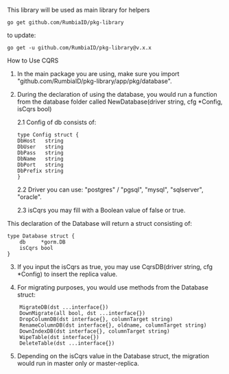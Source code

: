 This library will be used as main library for helpers


````
go get github.com/RumbiaID/pkg-library
````

to update:
````
go get -u github.com/RumbiaID/pkg-library@v.x.x
````

How to Use CQRS

1. In the main package you are using, make sure you import "github.com/RumbiaID/pkg-library/app/pkg/database".

2. During the declaration of using the database, you would run a function from the database folder called NewDatabase(driver string, cfg *Config, isCqrs bool)

   2.1 Config of db consists of:
    ````
    type Config struct {
    DbHost   string
    DbUser   string
    DbPass   string
    DbName   string
    DbPort   string
    DbPrefix string
    }
    `````
   2.2 Driver you can use: "postgres" / "pgsql", "mysql", "sqlserver", "oracle".
   
   2.3 isCqrs you may fill with a Boolean value of false or true.

This declaration of the Database will return a struct consisting of:
```
type Database struct {
    db     *gorm.DB
    isCqrs bool
}
```

3. If you input the isCqrs as true, you may use CqrsDB(driver string, cfg *Config) to insert the replica value.

4. For migrating purposes, you would use methods from the Database struct:
````
    MigrateDB(dst ...interface{})
    DownMigrate(all bool, dst ...interface{})
    DropColumnDB(dst interface{}, columnTarget string)
    RenameColumnDB(dst interface{}, oldname, columnTarget string)
    DownIndexDB(dst interface{}, columnTarget string)
    WipeTable(dst interface{})
    DeleteTable(dst ...interface{})
````    

5. Depending on the isCqrs value in the Database struct, the migration would run in master only or master-replica.

